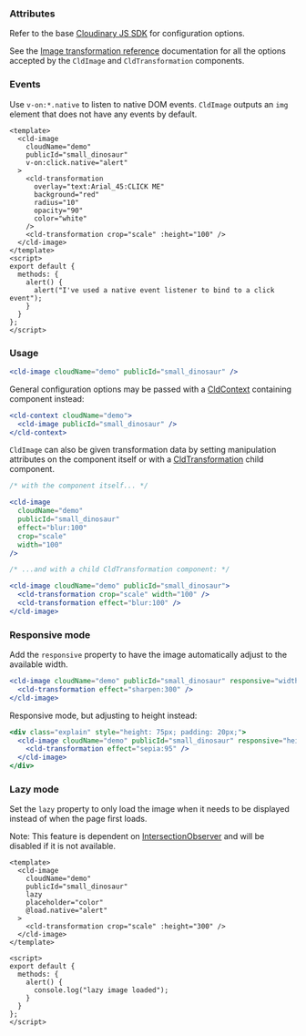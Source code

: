 ### Attributes

Refer to the base [Cloudinary JS SDK](https://github.com/cloudinary/cloudinary_js#configuration) for configuration options.

See the [Image transformation reference](https://cloudinary.com/documentation/image_transformation_reference) documentation for all the options accepted by the `CldImage` and `CldTransformation` components.

### Events

Use `v-on:*.native` to listen to native DOM events. `CldImage` outputs an `img` element that does not have any events by default.

```vue
<template>
  <cld-image
    cloudName="demo"
    publicId="small_dinosaur"
    v-on:click.native="alert"
  >
    <cld-transformation
      overlay="text:Arial_45:CLICK ME"
      background="red"
      radius="10"
      opacity="90"
      color="white"
    />
    <cld-transformation crop="scale" :height="100" />
  </cld-image>
</template>
<script>
export default {
  methods: {
    alert() {
      alert("I've used a native event listener to bind to a click event");
    }
  }
};
</script>
```

### Usage

```jsx
<cld-image cloudName="demo" publicId="small_dinosaur" />
```

General configuration options may be passed with a [CldContext](#cldcontext) containing component instead:

```jsx
<cld-context cloudName="demo">
  <cld-image publicId="small_dinosaur" />
</cld-context>
```

`CldImage` can also be given transformation data by setting manipulation attributes on the component itself or with a [CldTransformation](#cldtransformation) child component.

```jsx
/* with the component itself... */

<cld-image
  cloudName="demo"
  publicId="small_dinosaur"
  effect="blur:100"
  crop="scale"
  width="100"
/>
```

```jsx
/* ...and with a child CldTransformation component: */

<cld-image cloudName="demo" publicId="small_dinosaur">
  <cld-transformation crop="scale" width="100" />
  <cld-transformation effect="blur:100" />
</cld-image>
```

### Responsive mode

Add the `responsive` property to have the image automatically adjust to the available width.

```jsx
<cld-image cloudName="demo" publicId="small_dinosaur" responsive="width">
  <cld-transformation effect="sharpen:300" />
</cld-image>
```

Responsive mode, but adjusting to height instead:

```jsx
<div class="explain" style="height: 75px; padding: 20px;">
  <cld-image cloudName="demo" publicId="small_dinosaur" responsive="height">
    <cld-transformation effect="sepia:95" />
  </cld-image>
</div>
```

### Lazy mode

Set the `lazy` property to only load the image when it needs to be displayed instead of when the page first loads.

Note: This feature is dependent on [IntersectionObserver](https://developer.mozilla.org/en-US/docs/Web/API/IntersectionObserver) and will be disabled if it is not available.

```vue
<template>
  <cld-image
    cloudName="demo"
    publicId="small_dinosaur"
    lazy
    placeholder="color"
    @load.native="alert"
  >
    <cld-transformation crop="scale" :height="300" />
  </cld-image>
</template>

<script>
export default {
  methods: {
    alert() {
      console.log("lazy image loaded");
    }
  }
};
</script>
```
